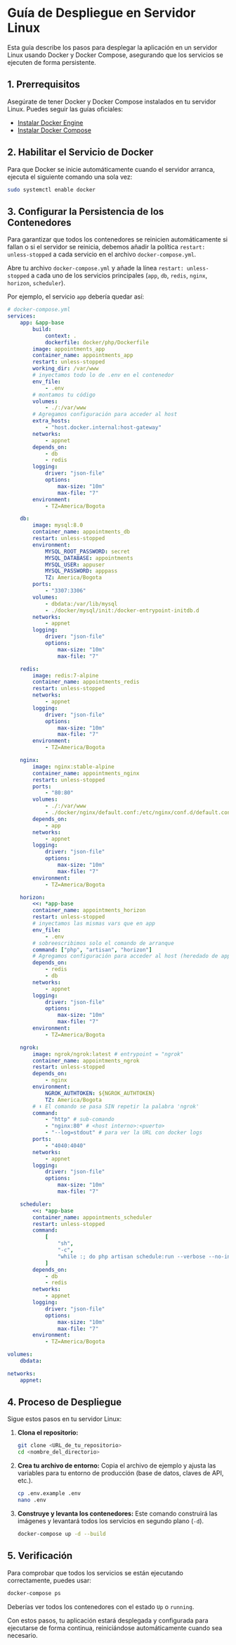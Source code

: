 # Guía de Despliegue en Servidor Linux

Esta guía describe los pasos para desplegar la aplicación en un servidor Linux usando Docker y Docker Compose, asegurando que los servicios se ejecuten de forma persistente.

## 1. Prerrequisitos

Asegúrate de tener Docker y Docker Compose instalados en tu servidor Linux. Puedes seguir las guías oficiales:

-   [Instalar Docker Engine](https://docs.docker.com/engine/install/ubuntu/)
-   [Instalar Docker Compose](https://docs.docker.com/compose/install/)

## 2. Habilitar el Servicio de Docker

Para que Docker se inicie automáticamente cuando el servidor arranca, ejecuta el siguiente comando una sola vez:

```bash
sudo systemctl enable docker
```

## 3. Configurar la Persistencia de los Contenedores

Para garantizar que todos los contenedores se reinicien automáticamente si fallan o si el servidor se reinicia, debemos añadir la política `restart: unless-stopped` a cada servicio en el archivo `docker-compose.yml`.

Abre tu archivo `docker-compose.yml` y añade la línea `restart: unless-stopped` a cada uno de los servicios principales (`app`, `db`, `redis`, `nginx`, `horizon`, `scheduler`).

Por ejemplo, el servicio `app` debería quedar así:

```yaml
# docker-compose.yml
services:
    app: &app-base
        build:
            context: .
            dockerfile: docker/php/Dockerfile
        image: appointments_app
        container_name: appointments_app
        restart: unless-stopped
        working_dir: /var/www
        # inyectamos todo lo de .env en el contenedor
        env_file:
            - .env
        # montamos tu código
        volumes:
            - ./:/var/www
        # Agregamos configuración para acceder al host
        extra_hosts:
            - "host.docker.internal:host-gateway"
        networks:
            - appnet
        depends_on:
            - db
            - redis
        logging:
            driver: "json-file"
            options:
                max-size: "10m"
                max-file: "7"
        environment:
            - TZ=America/Bogota

    db:
        image: mysql:8.0
        container_name: appointments_db
        restart: unless-stopped
        environment:
            MYSQL_ROOT_PASSWORD: secret
            MYSQL_DATABASE: appointments
            MYSQL_USER: appuser
            MYSQL_PASSWORD: apppass
            TZ: America/Bogota
        ports:
            - "3307:3306"
        volumes:
            - dbdata:/var/lib/mysql
            - ./docker/mysql/init:/docker-entrypoint-initdb.d
        networks:
            - appnet
        logging:
            driver: "json-file"
            options:
                max-size: "10m"
                max-file: "7"

    redis:
        image: redis:7-alpine
        container_name: appointments_redis
        restart: unless-stopped
        networks:
            - appnet
        logging:
            driver: "json-file"
            options:
                max-size: "10m"
                max-file: "7"
        environment:
            - TZ=America/Bogota

    nginx:
        image: nginx:stable-alpine
        container_name: appointments_nginx
        restart: unless-stopped
        ports:
            - "80:80"
        volumes:
            - ./:/var/www
            - ./docker/nginx/default.conf:/etc/nginx/conf.d/default.conf
        depends_on:
            - app
        networks:
            - appnet
        logging:
            driver: "json-file"
            options:
                max-size: "10m"
                max-file: "7"
        environment:
            - TZ=America/Bogota

    horizon:
        <<: *app-base
        container_name: appointments_horizon
        restart: unless-stopped
        # inyectamos las mismas vars que en app
        env_file:
            - .env
        # sobreescribimos solo el comando de arranque
        command: ["php", "artisan", "horizon"]
        # Agregamos configuración para acceder al host (heredado de app-base)
        depends_on:
            - redis
            - db
        networks:
            - appnet
        logging:
            driver: "json-file"
            options:
                max-size: "10m"
                max-file: "7"
        environment:
            - TZ=America/Bogota

    ngrok:
        image: ngrok/ngrok:latest # entrypoint = "ngrok"
        container_name: appointments_ngrok
        restart: unless-stopped
        depends_on:
            - nginx
        environment:
            NGROK_AUTHTOKEN: ${NGROK_AUTHTOKEN}
            TZ: America/Bogota
        # ⬇️ El comando se pasa SIN repetir la palabra 'ngrok'
        command:
            - "http" # sub-comando
            - "nginx:80" # <host interno>:<puerto>
            - "--log=stdout" # para ver la URL con docker logs
        ports:
            - "4040:4040"
        networks:
            - appnet
        logging:
            driver: "json-file"
            options:
                max-size: "10m"
                max-file: "7"

    scheduler:
        <<: *app-base
        container_name: appointments_scheduler
        restart: unless-stopped
        command:
            [
                "sh",
                "-c",
                "while :; do php artisan schedule:run --verbose --no-interaction & sleep 60; done",
            ]
        depends_on:
            - db
            - redis
        networks:
            - appnet
        logging:
            driver: "json-file"
            options:
                max-size: "10m"
                max-file: "7"
        environment:
            - TZ=America/Bogota

volumes:
    dbdata:

networks:
    appnet:
```

## 4. Proceso de Despliegue

Sigue estos pasos en tu servidor Linux:

1.  **Clona el repositorio:**

    ```bash
    git clone <URL_de_tu_repositorio>
    cd <nombre_del_directorio>
    ```

2.  **Crea tu archivo de entorno:**
    Copia el archivo de ejemplo y ajusta las variables para tu entorno de producción (base de datos, claves de API, etc.).

    ```bash
    cp .env.example .env
    nano .env
    ```

3.  **Construye y levanta los contenedores:**
    Este comando construirá las imágenes y levantará todos los servicios en segundo plano (`-d`).
    ```bash
    docker-compose up -d --build
    ```

## 5. Verificación

Para comprobar que todos los servicios se están ejecutando correctamente, puedes usar:

```bash
docker-compose ps
```

Deberías ver todos los contenedores con el estado `Up` o `running`.

Con estos pasos, tu aplicación estará desplegada y configurada para ejecutarse de forma continua, reiniciándose automáticamente cuando sea necesario.

